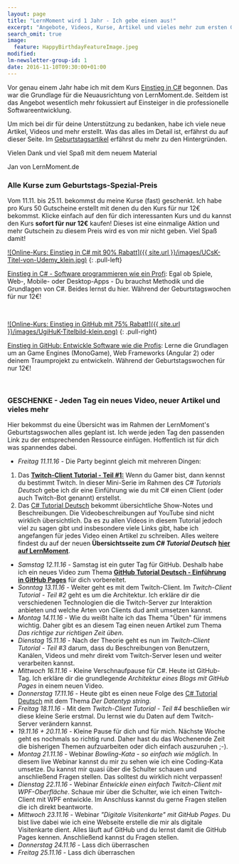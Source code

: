 ```yaml
---
layout: page
title: "LernMoment wird 1 Jahr - Ich gebe einen aus!"
excerpt: "Angebote, Videos, Kurse, Artikel und vieles mehr zum ersten Geburtstag von LernMoment.de"
search_omit: true
image:
  feature: HappyBirthdayFeatureImage.jpeg
modified:
lm-newsletter-group-id: 1
date: 2016-11-10T09:30:00+01:00
---
```


Vor genau einem Jahr habe ich mit dem Kurs [Einstieg in C#](/einstieg-csharp/) begonnen. Das war die Grundlage für die Neuausrichtung von LernMoment.de. Seitdem ist das Angebot wesentlich mehr fokussiert auf Einsteiger in die professionelle Softwareentwicklung. 

Um mich bei dir für deine Unterstützung zu bedanken, habe ich viele neue Artikel, Videos und mehr erstellt. Was das alles im Detail ist, erfährst du auf dieser Seite. Im [Geburtstagsartikel](/alle/erster-geburtstag-danke/) erfährst du mehr zu den Hintergründen.

Vielen Dank und viel Spaß mit dem neuem Material

Jan von LernMoment.de

### Alle Kurse zum Geburtstags-Spezial-Preis

Vom 11.11. bis 25.11. bekommst du meine Kurse (fast) geschenkt. Ich habe pro Kurs 50 Gutscheine erstellt mit denen du den Kurs für nur 12€ bekommst. Klicke einfach auf den für dich interessanten Kurs und du kannst den Kurs **sofort für nur 12€** kaufen! Dieses ist eine einmalige Aktion und mehr Gutschein zu diesem Preis wird es von mir nicht geben. Viel Spaß damit!

[![Online-Kurs: Einstieg in C# mit 90% Rabatt]({{ site.url }}/images/UCsK-Titel-von-Udemy_klein.jpg)](https://www.udemy.com/einstieg-in-csharp-software-programmieren-wie-ein-profi/?couponCode=GEB2016_UCSK12)
{: .pull-left}

[Einstieg in C# - Software programmieren wie ein Profi](https://www.udemy.com/einstieg-in-csharp-software-programmieren-wie-ein-profi/?couponCode=GEB2016_UCSK12): Egal ob Spiele, Web-, Mobile- oder Desktop-Apps - Du brauchst Methodik und die Grundlagen von C#. Beides lernst du hier. Während der Geburtstagswochen für nur 12€!

<br>

[![Online-Kurs: Einstieg in GitHub mit 75% Rabatt]({{ site.url }}/images/UgiHuK-Titelbild-klein.png)](https://www.udemy.com/github-fuer-entwickler/?couponCode=GEB2016_UGIHUK12)
{: .pull-right}

[Einstieg in GitHub: Entwickle Software wie die Profis](https://www.udemy.com/github-fuer-entwickler/?couponCode=GEB2016_UGIHUK12): Lerne die Grundlagen um an Game Engines (MonoGame), Web Frameworks (Angular 2) oder deinem Traumprojekt zu entwickeln.
 Während der Geburtstagswochen für nur 12€!

<br>

### GESCHENKE - Jeden Tag ein neues Video, neuer Artikel und vieles mehr

Hier bekommst du eine Übersicht was im Rahmen der LernMoment's Geburtstagswochen alles geplant ist. Ich werde jeden Tag den passenden Link zu der entsprechenden Ressource einfügen. Hoffentlich ist für dich was spannendes dabei.

 - *Freitag 11.11.16* - Die Party beginnt gleich mit mehreren Dingen:
  1. Das [**Twitch-Client Tutorial - Teil #1:**](/csharp-tutorial-deutsch/twitch-client-einleitung/) Wenn du Gamer bist, dann kennst du bestimmt Twitch. In dieser Mini-Serie im Rahmen des *C# Tutorials Deutsch* gebe ich dir eine Einführung wie du mit C# einen Client (oder auch Twitch-Bot genannt) erstellst.
  2. Das [C# Tutorial Deutsch](/csharp-tutorial-deutsch/) bekommt übersichtliche Show-Notes und Beschreibungen. Die Videobeschreibungen auf YouTube sind nicht wirklich übersichtlich. Da es zu allen Videos in diesem Tutorial jedoch viel zu sagen gibt und insbesondere viele Links gibt, habe ich angefangen für jedes Video einen Artikel zu schreiben. Alles weitere findest du auf der neuen **Übersichtsseite zum *C# Tutorial Deutsch*** [**hier auf LernMoment**](/csharp-tutorial-deutsch/).   
 - *Samstag 12.11.16* - Samstag ist ein guter Tag für GitHub. Deshalb habe ich ein neues Video zum Thema [**GitHub Tutorial Deutsch - Einführung in GitHub Pages**](https://youtu.be/TvJXACCwkC8) für dich vorbereitet.
 - *Sonntag 13.11.16* - Weiter geht es mit dem Twitch-Client. Im *Twitch-Client Tutorial - Teil #2* geht es um die Architektur. Ich erkläre dir die verschiedenen Technologien die die Twitch-Server zur Interaktion anbieten und welche Arten von Clients dud amit umsetzen kannst.
 - *Montag 14.11.16* - Wie du weißt halte ich das Thema "Üben" für immens wichtig. Daher gibt es an diesem Tag einen neuen Artikel zum Thema *Das richtige zur richtigen Zeit üben*.
 - *Dienstag 15.11.16* - Nach der Theorie geht es nun im *Twitch-Client Tutorial - Teil #3* darum, dass du Beschreibungen von Benutzern, Kanälen, Videos und mehr direkt vom Twitch-Server lesen und weiter verarbeiten kannst.
 - *Mittwoch 16.11.16* - Kleine Verschnaufpause für C#. Heute ist GitHub-Tag. Ich erkläre dir die grundlegende *Architektur eines Blogs mit GitHub Pages* in einem neuen Video.
 - *Donnerstag 17.11.16* - Heute gibt es einen neue Folge des [C# Tutorial Deutsch](/csharp-tutorial-deutsch/) mit dem Thema *Der Datentyp string*.
 - *Freitag 18.11.16* - Mit dem *Twitch-Client Tutorial - Teil #4* beschließen wir diese kleine Serie erstmal. Du lernst wie du Daten auf dem Twitch-Server verändern kannst.
 - *19.11.16 + 20.11.16* - Kleine Pause für dich und für mich. Nächste Woche geht es nochmals so richtig rund. Daher hast du das Wochenende Zeit die bisherigen Themen aufzuarbeiten oder dich einfach auszuruhen ;-).
 - *Montag 21.11.16* - Webinar *Bowling-Kata - so einfach wie möglich*. In diesem live Webinar kannst du mir zu sehen wie ich eine Coding-Kata umsetze. Du kannst mir quasi über die Schulter schauen und anschließend Fragen stellen. Das solltest du wirklich nicht verpassen!
 - *Dienstag 22.11.16* - Webinar *Entwickle einen einfach Twitch-Client mit WPF-Oberfläche*. Schaue mir über die Schulter, wie ich einen Twitch-Client mit WPF entwickle. Im Anschluss kannst du gerne Fragen stellen die ich direkt beantworte.
 - *Mittwoch 23.11.16* - Webinar *"Digitale Visitenkarte" mit GitHub Pages*. Du bist live dabei wie ich eine Webseite erstelle die mir als digitale Visitenkarte dient. Alles läuft auf GitHub und du lernst damit die GitHub Pages kennen. Anschließend kannst du Fragen stellen.
 - *Donnerstag 24.11.16* - Lass dich überraschen  
 - *Freitag 25.11.16* - Lass dich überraschen  
